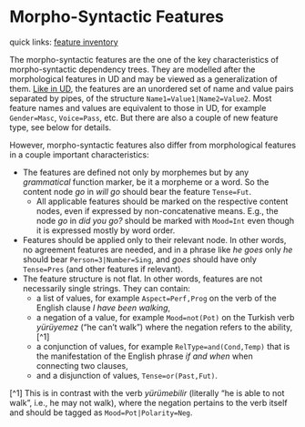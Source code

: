 # Morpho-Syntactic Features

quick links: [feature inventory](https://github.com/omagolda/msud-docs/blob/pages-source/inventory.md)

The morpho-syntactic features are the one of the key characteristics of morpho-syntactic
dependency trees. They are modelled after the morphological features in UD and may be
viewed as a generalization of them. [Like in UD]( https://universaldependencies.org/u/overview/morphology.html),
the features are an unordered set of name and value pairs separated by pipes, of the
structure `Name1=Value1|Name2=Value2`. Most feature names and values are equivalent to
those in UD, for example `Gender=Masc`, `Voice=Pass`, etc. But there are also a couple
of new feature type, see below for details.

However, morpho-syntactic features also differ from morphological features in a couple
important characteristics:
* The features are defined not only by morphemes but by any _grammatical_ function marker,
be it a morpheme or a word. So the content node _go_ in _will go_ should bear the feature
`Tense=Fut`.
  * All applicable features should be marked on the respective content nodes, even if
  expressed by non-concatenative means. E.g., the node _go_ in _did you go?_ should be
  marked with `Mood=Int` even though it is expressed mostly by word order.
* Features should be applied only to their relevant node. In other words, no agreement
features are needed, and in a phrase like _he goes_ only _he_ should bear
`Person=3|Number=Sing`, and _goes_ should have only `Tense=Pres` (and other features if
relevant).
* The feature structure is not flat. In other words, features are not necessarily single 
strings. They can contain:
  * a list of values, for example `Aspect=Perf,Prog` on the verb of the English clause
  _I have been walking_,
  * a negation of a value, for example `Mood=not(Pot)` on the Turkish verb _yürüyemez_
  (“he can’t walk”) where the negation refers to the ability,[^1]
  * a conjunction of values, for example `RelType=and(Cond,Temp)` that is the
  manifestation of the English phrase _if and when_ when connecting two clauses,
  * and a disjunction of values, `Tense=or(Past,Fut)`.

[^1] This is in contrast with the verb _yürümebilir_ (literally “he is able to not walk”,
i.e., he may not walk), where the negation pertains to the verb itself and should be
tagged as `Mood=Pot|Polarity=Neg`.
